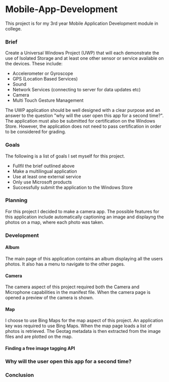 # Mobile-App-Development
This project is for my 3rd year Mobile Application Development module in college.

### Brief
Create a Universal Windows Project (UWP) that will each demonstrate the use of Isolated Storage and at least one other sensor or service available on the devices. These include:

+ Accelerometer or Gyroscope
+ GPS (Location Based Services)
+ Sound
+ Network Services (connecting to server for data updates etc)
+ Camera
+ Multi Touch Gesture Management

The UWP application should be well designed with a clear purpose and an answer to the question "why will the user open this app for a second time?". The application must also be submitted for certification on the Windows Store. However, the application does not need to pass certification in order to be considered for grading.

### Goals
The following is a list of goals I set myself for this project.

+ Fullfil the brief outlined above
+ Make a multilingual application
+ Use at least one external service
+ Only use Microsoft products
+ Successfully submit the application to the Windows Store

### Planning
For this project I decided to make a camera app. The possible features for this application include automatically captioning an image and displayng the photos on a map, where each photo was taken.

### Development

#### Album
The main page of this application contains an album displaying all the users photos. It also has a menu to navigate to the other pages.

#### Camera
The camera aspect of this project required both the Camera and Microphone capabilities in the manifest file. When the camera page is opened a preview of the camera is shown.

#### Map
I choose to use Bing Maps for the map aspect of this project. An application key was required to use Bing Maps. When the map page loads a list of photos is retrieved. The Geotag metadata is then extracted from the image files and are plotted on the map.

#### Finding a free image tagging API

### Why will the user open this app for a second time?

### Conclusion
